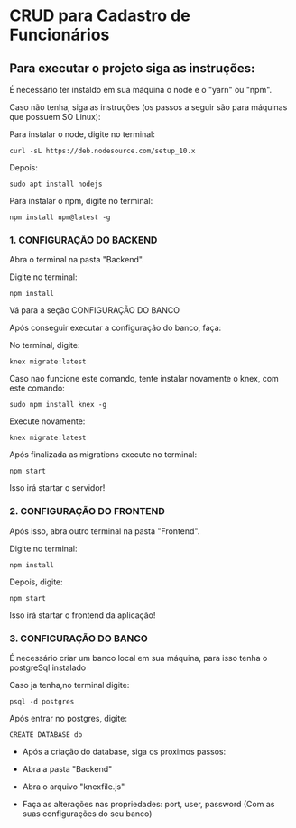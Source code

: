 # CRUD para Cadastro de Funcionários 

## Para executar o projeto siga as instruções:

É necessário ter instaldo em sua máquina o node e o "yarn" ou "npm".

Caso não tenha, siga as instruções (os passos a seguir são para máquinas que possuem SO Linux):

Para instalar o node, digite no terminal:

    curl -sL https://deb.nodesource.com/setup_10.x
    
 Depois:
    
    sudo apt install nodejs


Para instalar o npm, digite no terminal:

    npm install npm@latest -g

### 1. CONFIGURAÇÃO DO BACKEND

Abra o terminal na pasta "Backend".

Digite no terminal:

    npm install

Vá para a seção CONFIGURAÇÃO DO BANCO

Após conseguir executar a configuração do banco, faça:

No terminal, digite:

    knex migrate:latest 

Caso nao funcione este comando, tente instalar novamente o knex, com este comando:

    sudo npm install knex -g

Execute novamente:

    knex migrate:latest

Após finalizada as migrations execute no terminal:

    npm start

Isso irá startar o servidor!

### 2. CONFIGURAÇÃO DO FRONTEND
Após isso, abra outro terminal na pasta "Frontend".

Digite no terminal:

    npm install

Depois, digite:

    npm start

Isso irá startar o frontend da aplicação!

### 3. CONFIGURAÇÃO DO BANCO
É necessário criar um banco local em sua máquina, para isso tenha o postgreSql instalado

Caso ja tenha,no terminal digite:

    psql -d postgres

Após entrar no postgres, digite:

    CREATE DATABASE db

- Após a criação do database, siga os proximos passos:

- Abra a pasta "Backend"
- Abra o arquivo "knexfile.js"
- Faça as alterações nas propriedades: port, user, password (Com as suas configurações do seu banco)


